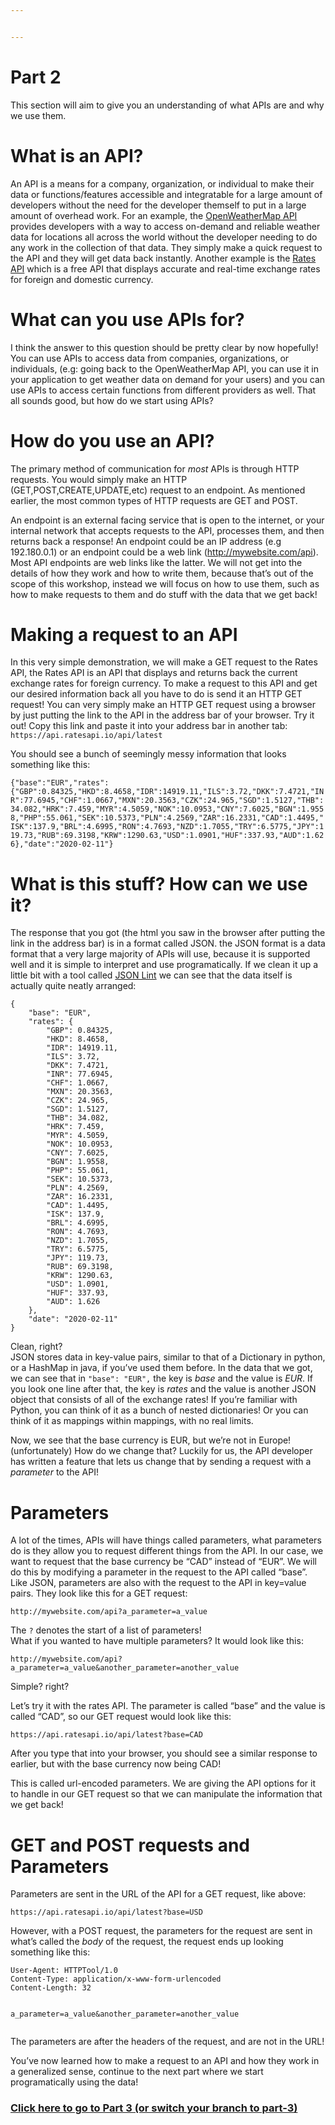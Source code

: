 ```yaml
---


---
```


<h1 id="part-2">Part 2</h1>
<p>This section will aim to give you an understanding of what APIs are and why we use them.</p>
<h1 id="what-is-an-api">What is an API?</h1>
<p>An API is a means for a company, organization, or individual to make their data or functions/features accessible and integratable for a large amount of developers without the need for the developer themself to put in a large amount of overhead work. For an example, the <a href="https://openweathermap.org/api">OpenWeatherMap API</a> provides developers with a way to access on-demand and reliable weather data for locations all across the world without the developer needing to do any work in the collection of that data. They simply make a quick request to the API and they will get data back instantly. Another example is the <a href="https://api.ratesapi.io/api/latest">Rates API</a> which is a free API that displays accurate and real-time exchange rates for foreign and domestic currency.</p>
<h1 id="what-can-you-use-apis-for">What can you use APIs for?</h1>
<p>I think the answer to this question should be pretty clear by now hopefully! You can use APIs to access data from companies, organizations, or individuals, (e.g: going back to the OpenWeatherMap API, you can use it in your application to get weather data on demand for your users) and you can use APIs to access certain functions from different providers as well. That all sounds good, but how do we start using APIs?</p>
<h1 id="how-do-you-use-an-api">How do you use an API?</h1>
<p>The primary method of communication for <em>most</em> APIs is through HTTP requests. You would simply make an HTTP (GET,POST,CREATE,UPDATE,etc) request to an endpoint. As mentioned earlier, the most common types of HTTP requests are GET and POST.</p>
<p>An endpoint is an external facing service that is open to the internet, or your internal network that accepts requests to the API, processes them, and then returns back a response! An endpoint could be an IP address (e.g 192.180.0.1) or an endpoint could be a web link (<a href="http://mywebsite.com/api">http://mywebsite.com/api</a>). Most API endpoints are web links like the latter. We will not get into the details of how they work and how to write them, because that’s out of the scope of this workshop, instead we will focus on how to use them, such as how to make requests to them and do stuff with the data that we get back!</p>
<h1 id="making-a-request-to-an-api">Making a request to an API</h1>
<p>In this very simple demonstration, we will make a GET request to the Rates API, the Rates API is an API that displays and returns back the current exchange rates for foreign currency. To make a request to this API and get our desired information back all you have to do is send it an HTTP GET request! You can very simply make an HTTP GET request using a browser by just putting the link to the API in the address bar of your browser. Try it out! Copy this link and paste it into your address bar in another tab: <code>https://api.ratesapi.io/api/latest</code></p>
<p>You should see a bunch of seemingly messy information that looks something like this:</p>
<p><code>{"base":"EUR","rates":{"GBP":0.84325,"HKD":8.4658,"IDR":14919.11,"ILS":3.72,"DKK":7.4721,"INR":77.6945,"CHF":1.0667,"MXN":20.3563,"CZK":24.965,"SGD":1.5127,"THB":34.082,"HRK":7.459,"MYR":4.5059,"NOK":10.0953,"CNY":7.6025,"BGN":1.9558,"PHP":55.061,"SEK":10.5373,"PLN":4.2569,"ZAR":16.2331,"CAD":1.4495,"ISK":137.9,"BRL":4.6995,"RON":4.7693,"NZD":1.7055,"TRY":6.5775,"JPY":119.73,"RUB":69.3198,"KRW":1290.63,"USD":1.0901,"HUF":337.93,"AUD":1.626},"date":"2020-02-11"}</code></p>
<h1 id="what-is-this-stuff-how-can-we-use-it">What is this stuff? How can we use it?</h1>
<p>The response that you got (the html you saw in the browser after putting the link in the address bar) is in a format called JSON. the JSON format is a data format that a very large majority of APIs will use, because it is supported well and it is simple to interpret and use programatically. If we clean it up a little bit with a tool called <a href="https://jsonlint.com/">JSON Lint</a> we can see that the data itself is actually quite neatly arranged:</p>
<pre><code>{
	"base": "EUR",
	"rates": {
		"GBP": 0.84325,
		"HKD": 8.4658,
		"IDR": 14919.11,
		"ILS": 3.72,
		"DKK": 7.4721,
		"INR": 77.6945,
		"CHF": 1.0667,
		"MXN": 20.3563,
		"CZK": 24.965,
		"SGD": 1.5127,
		"THB": 34.082,
		"HRK": 7.459,
		"MYR": 4.5059,
		"NOK": 10.0953,
		"CNY": 7.6025,
		"BGN": 1.9558,
		"PHP": 55.061,
		"SEK": 10.5373,
		"PLN": 4.2569,
		"ZAR": 16.2331,
		"CAD": 1.4495,
		"ISK": 137.9,
		"BRL": 4.6995,
		"RON": 4.7693,
		"NZD": 1.7055,
		"TRY": 6.5775,
		"JPY": 119.73,
		"RUB": 69.3198,
		"KRW": 1290.63,
		"USD": 1.0901,
		"HUF": 337.93,
		"AUD": 1.626
	},
	"date": "2020-02-11"
}
</code></pre>
<p>Clean, right?<br>
JSON stores data in key-value pairs, similar to that of a Dictionary in python, or a HashMap in java, if you’ve used them before. In the data that we got, we can see that in <code>"base": "EUR",</code> the key is <em>base</em> and the value is <em>EUR</em>. If you look one line after that, the key is <em>rates</em> and the value is another JSON object that consists of all of the exchange rates! If you’re familiar with Python, you can think of it as a bunch of nested dictionaries! Or you can think of it as mappings within mappings, with no real limits.</p>
<p>Now, we see that the base currency is EUR, but we’re not in Europe! (unfortunately) How do we change that? Luckily for us, the API developer has written a feature that lets us change that by sending a request with a <em>parameter</em> to the API!</p>
<h1 id="parameters">Parameters</h1>
<p>A lot of the times, APIs will have things called parameters, what parameters do is they allow you to request different things from the API. In our case, we want to request that the base currency be “CAD” instead of “EUR”. We will do this by modifying a parameter in the request to the API called “base”. Like JSON, parameters are also with the request to the API in key=value pairs. They look like this for a GET request:</p>
<p><code>http://mywebsite.com/api?a_parameter=a_value</code></p>
<p>The <code>?</code> denotes the start of a list of parameters!<br>
What if you wanted to have multiple parameters? It would look like this:</p>
<p><code>http://mywebsite.com/api?a_parameter=a_value&amp;another_parameter=another_value</code></p>
<p>Simple? right?</p>
<p>Let’s try it with the rates API. The parameter is called “base” and the value is called “CAD”, so our GET request would look like this:</p>
<p><code>https://api.ratesapi.io/api/latest?base=CAD</code></p>
<p>After you type that into your browser, you should see a similar response to earlier, but with the base currency now being CAD!</p>
<p>This is called url-encoded parameters. We are giving the API options for it to handle in our GET request so that we can manipulate the information that we get back!</p>
<h1 id="get-and-post-requests-and-parameters">GET and POST requests and Parameters</h1>
<p>Parameters are sent in the URL of the API for a GET request, like above:</p>
<p><code>https://api.ratesapi.io/api/latest?base=USD</code></p>
<p>However, with a POST request, the parameters for the request are sent in what’s called the <em>body</em> of the request, the request ends up looking something like this:</p>
<pre class=" language-post"><code class="prism  language-post">User-Agent: HTTPTool/1.0
Content-Type: application/x-www-form-urlencoded
Content-Length: 32

a_parameter=a_value&amp;another_parameter=another_value
</code></pre>
<p>The parameters are after the headers of the request, and are not in the URL!</p>
<p>You’ve now learned how to make a request to an API and how they work in a generalized sense, continue to the next part where we start programatically using the data!</p>
<p><a href="https://github.com/Kav-K/NewHacks-API-Workshop/tree/part-3"></a></p><h3><a href="https://github.com/Kav-K/NewHacks-API-Workshop/tree/part-3">Click here to go to Part 3 (or switch your branch to part-3)</a></h3><p></p>

